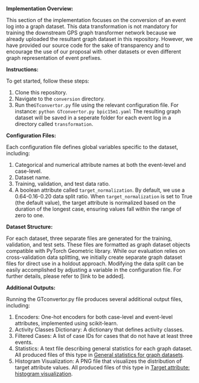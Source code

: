 **Implementation Overview:**

This section of the implementation focuses on the conversion of an event log into a graph dataset. This data transformation is not mandatory for training the downstream GPS graph transformer network because we already uploaded the resultant graph dataset in this repository. However, we have provided our source code for the sake of transparency and to encourage the use of our proposal with other datasets or even different graph representation of event prefixes.

**Instructions:**

To get started, follow these steps:
1. Clone this repository.
2. Navigate to the `conversion` directory.
3. Run the`GTconvertor.py`  file using the relevant configuration file. For instance: `python GTconvertor.py bpic15m1.yaml`
The resulting graph dataset will be saved in a seperate folder for each event log in a directory called `transformation`.

**Configuration Files:**

Each configuration file defines global variables specific to the dataset, including:
1. Categorical and numerical attribute names at both the event-level and case-level.
2. Dataset name.
3. Training, validation, and test data ratio.
4. A boolean attribute called `target_normalization`.
By default, we use a 0.64-0.16-0.20 data split ratio. When `target_normalization` is set to True (the default value), the target attribute is normalized based on the duration of the longest case, ensuring values fall within the range of zero to one.

**Dataset Structure:**

For each dataset, three separate files are generated for the training, validation, and test sets. These files are formatted as graph dataset objects compatible with PyTorch Geometric library. While our evaluation relies on cross-validation data splitting, we initially create separate graph dataset files for direct use in a holdout approach. Modifying the data split can be easily accomplished by adjusting a variable in the configuration file. For further details, please refer to [link to be added].

**Additional Outputs:**

Running the GTconvertor.py file produces several additional output files, including:
1. Encoders: One-hot encoders for both case-level and event-level attributes, implemented using scikit-learn.
2. Activity Classes Dictionary: A dictionary that defines activity classes.
3. Filtered Cases: A list of case IDs for cases that do not have at least three events.
4. Statistics: A text file describing general statistics for each graph dataset. All produced files of this type in [General statistics for graph datasets](https://github.com/keyvan-amiri/GT-Remaining-CycleTime/tree/main/conversion/statistics).
5. Histogram Visualization: A PNG file that visualizes the distribution of target attribute values. All produced files of this type in [Target attribute: histogram visualization](https://github.com/keyvan-amiri/GT-Remaining-CycleTime/tree/main/conversion/target%20attribute%20distribution).


  
